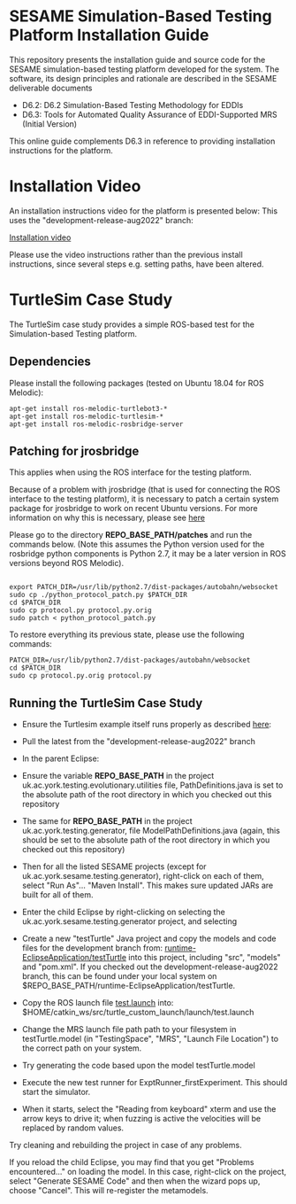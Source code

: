 # SESAME Simulation-Based Testing Platform Installation Guide

This repository presents the installation guide and source code for
the SESAME simulation-based testing platform developed for the system.
The software, its design principles and rationale are described in the
SESAME deliverable documents 

- D6.2: D6.2 Simulation-Based Testing Methodology for EDDIs
- D6.3: Tools for Automated Quality Assurance of EDDI-Supported MRS (Initial Version)

This online guide complements D6.3 in reference to providing
installation instructions for the platform.

# Installation Video

An installation instructions video for the platform is presented below:
This uses the "development-release-aug2022" branch:

[Installation video](https://drive.google.com/file/d/1O_F2LPpgkkYIkHfmnHXhXkFeUero5v6l/view?usp=sharing)

Please use the video instructions rather than the previous install
instructions, since several steps e.g. setting paths, have been
altered.

# TurtleSim Case Study

The TurtleSim case study provides a simple ROS-based test for the
Simulation-based Testing platform.

## Dependencies

Please install the following packages (tested on Ubuntu 18.04 for ROS
Melodic):

```
apt-get install ros-melodic-turtlebot3-*
apt-get install ros-melodic-turtlesim-*
apt-get install ros-melodic-rosbridge-server
```

## Patching for jrosbridge

This applies when using the ROS interface for the testing platform.

Because of a problem with jrosbridge (that is used for connecting the
ROS interface to the testing platform), it is necessary to patch a
certain system package for jrosbridge to work on recent Ubuntu versions.
For more information on why this is necessary, please see
[here](https://github.com/RobotWebTools/rosbridge_suite/issues/488)

Please go to the directory **REPO_BASE_PATH/patches** and run the
commands below. (Note this assumes the Python version used for the
rosbridge python components is Python 2.7, it may be a later version
in ROS versions beyond ROS Melodic).

```

export PATCH_DIR=/usr/lib/python2.7/dist-packages/autobahn/websocket
sudo cp ./python_protocol_patch.py $PATCH_DIR
cd $PATCH_DIR
sudo cp protocol.py protocol.py.orig
sudo patch < python_protocol_patch.py
```

To restore everything  its previous state, please use the following
commands:

```
PATCH_DIR=/usr/lib/python2.7/dist-packages/autobahn/websocket
cd $PATCH_DIR
sudo cp protocol.py.orig protocol.py
```

## Running the TurtleSim Case Study

- Ensure the Turtlesim example itself runs properly as described
  [here](http://wiki.ros.org/turtlesim):

- Pull the latest from the "development-release-aug2022" branch

- In the parent Eclipse:

- Ensure the variable **REPO_BASE_PATH** in the project
uk.ac.york.testing.evolutionary.utilities file, PathDefinitions.java
is set to the absolute path of the root directory in which you checked
out this repository

- The same for **REPO_BASE_PATH** in the project
uk.ac.york.testing.generator, file ModelPathDefinitions.java (again,
this should be set to the absolute path of the root directory in which
you checked out this repository)

- Then for all the listed SESAME projects (except for
uk.ac.york.sesame.testing.generator), right-click on each of them,
select "Run As"... "Maven Install". This makes sure updated JARs are
built for all of them.

- Enter the child Eclipse by right-clicking on selecting the
uk.ac.york.sesame.testing.generator project, and selecting

- Create a new "testTurtle" Java project and copy the models and code
files for the development branch from:
[runtime-EclipseApplication/testTurtle](https://github.com/sesame-project/simulationBasedTesting/tree/development-release-aug2022/runtime-EclipseApplication/testTurtle)
into this project, including "src", "models" and "pom.xml". If you
checked out the development-release-aug2022 branch, this can be found
under your local system on
$REPO_BASE_PATH/runtime-EclipseApplication/testTurtle.

- Copy the ROS launch file
[test.launch](https://github.com/sesame-project/simulationBasedTesting/blob/development-release-aug2022/temp-launch-scripts/launch-scripts/test.launch)
into: $HOME/catkin_ws/src/turtle_custom_launch/launch/test.launch

- Change the MRS launch file path path to your filesystem in
testTurtle.model (in "TestingSpace", "MRS", "Launch File Location") to
the correct path on your system.

- Try generating the code based upon the model testTurtle.model

- Execute the new test runner for ExptRunner_firstExperiment.  This
should start the simulator.

- When it starts, select the "Reading from keyboard" xterm and
use the arrow keys to drive it; when fuzzing is active the
velocities will be replaced by random values.

Try cleaning and rebuilding the project in case of any problems.

If you reload the child Eclipse, you may find that you get "Problems
encountered..." on loading the model. In this case, right-click on the
project, select "Generate SESAME Code" and then when the wizard
pops up, choose "Cancel". This will re-register the metamodels.
